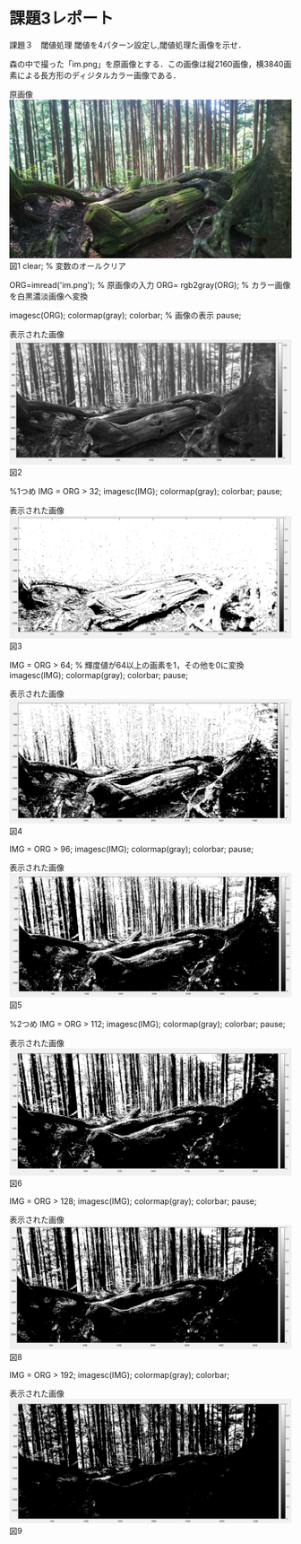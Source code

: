 # 課題3レポート

課題３　閾値処理
閾値を4パターン設定し,閾値処理た画像を示せ．

森の中で撮った「im.png」を原画像とする．この画像は縦2160画像，横3840画素による長方形のディジタルカラー画像である．

原画像
![原画像](https://github.com/ikeda0927/lecture_image_processing/blob/master/kadai_img/im.png?raw=true)  
図1
clear; % 変数のオールクリア

ORG=imread('im.png'); % 原画像の入力
ORG= rgb2gray(ORG); % カラー画像を白黒濃淡画像へ変換

imagesc(ORG); colormap(gray); colorbar; % 画像の表示
pause;

表示された画像
![原画像](https://github.com/ikeda0927/lecture_image_processing/blob/master/kadai_img/画像処理3_1.png?raw=true)  
図2

%1つめ
IMG = ORG > 32;
imagesc(IMG); colormap(gray); colorbar;
pause;

表示された画像
![原画像](https://github.com/ikeda0927/lecture_image_processing/blob/master/kadai_img/画像処理3_2.png?raw=true)  
図3

IMG = ORG > 64; % 輝度値が64以上の画素を1，その他を0に変換
imagesc(IMG); colormap(gray); colorbar;
pause;

表示された画像
![原画像](https://github.com/ikeda0927/lecture_image_processing/blob/master/kadai_img/画像処理3_3.png?raw=true)  
図4

IMG = ORG > 96;
imagesc(IMG); colormap(gray); colorbar;
pause;

表示された画像
![原画像](https://github.com/ikeda0927/lecture_image_processing/blob/master/kadai_img/画像処理3_4.png?raw=true)  
図5

%2つめ
IMG = ORG > 112;
imagesc(IMG); colormap(gray); colorbar;
pause;

表示された画像
![原画像](https://github.com/ikeda0927/lecture_image_processing/blob/master/kadai_img/画像処理3_5.png?raw=true)  
図6

IMG = ORG > 128;
imagesc(IMG); colormap(gray); colorbar;
pause;

表示された画像
![原画像](https://github.com/ikeda0927/lecture_image_processing/blob/master/kadai_img/画像処理3_6.png?raw=true)  
図8

IMG = ORG > 192;
imagesc(IMG); colormap(gray); colorbar;

表示された画像
![原画像](https://github.com/ikeda0927/lecture_image_processing/blob/master/kadai_img/画像処理3_7.png?raw=true)  
図9


